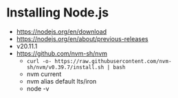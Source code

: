 # Installing Node.js

- https://nodejs.org/en/download
- https://nodejs.org/en/about/previous-releases
- v20.11.1
- https://github.com/nvm-sh/nvm
    - `curl -o- https://raw.githubusercontent.com/nvm-sh/nvm/v0.39.7/install.sh | bash`
    - nvm current
    - nvm alias default lts/iron
    - node -v